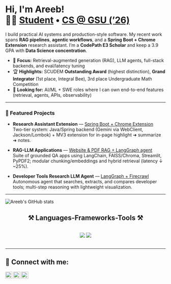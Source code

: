 <h1>Hi, I'm Areeb!<br/>🧑‍💻 <a href="https://github.com/AreebEhsan">Student</a> • <a href="https://www.linkedin.com/in/areebehsan/">CS @ GSU (’26)</a></h1>

I build practical AI systems and production-style software. My recent work spans **RAG pipelines**, **agentic workflows**, and a **Spring Boot + Chrome Extension** research assistant. I’m a **CodePath E3 Scholar** and keep a 3.9 GPA with **Data Science concentration**.

- 🧠 **Focus:** Retrieval-augmented generation (RAG), LLM agents, full-stack backends, and eval/latency tuning  
- 🏆 **Highlights:** SCUDEM **Outstanding Award** (highest distinction), **Grand Integrator** (1st place, Integral Bee), 3rd place Undergraduate Math Competition
- 🎯 **Looking for:** AI/ML + SWE roles where I can own end-to-end features (retrieval, agents, APIs, observability)

---

### 🔭 Featured Projects
- **Research Assistant Extension** — <a href="https://github.com/AreebEhsan/Research-Assistant-Extension">Spring Boot + Chrome Extension</a>  
  Two-tier system: Java/Spring backend (Gemini via WebClient, Jackson/Lombok) + MV3 extension for in-page highlight ➜ summarize ➜ notes.

- **RAG-LLM Applications** — <a href="https://github.com/AreebEhsan/RAG-LLM-Applications">Website & PDF RAG + LangGraph agent</a>  
  Suite of grounded QA apps using LangChain, FAISS/Chroma, Streamlit, PyPDF2; modular chunking/embeddings and hybrid retrieval (latency ↓ ~25%).

- **Developer Tools Research LLM Agent** — <a href="https://github.com/AreebEhsan/Developer-Tools-Research-LLM-Agent">LangGraph + Firecrawl</a>  
  Autonomous agent that searches, extracts, and compares developer tools; multi-step reasoning with lightweight visualization.

---
![Areeb's GitHub stats](https://github-readme-stats.vercel.app/api?username=AreebEhsan&show_icons=true&theme=tokyonight&hide_border=true&include_all_commits=true)
<h2 align="center">⚒️ Languages-Frameworks-Tools ⚒️</h2>
<br/>
<div align="center">
    <img src="https://skillicons.dev/icons?i=react,bootstrap,mui,html,css,vscode,github,figma,tailwind,git,r" />
    <img src="https://skillicons.dev/icons?i=nodejs,python,javascript,typescript,express,firebase,mongodb,c,java,nextjs,mysql,flask" /><br>
</div>


<br/>





<hr/>

<h2> 🤳 Connect with me:</h2>

<a href="https://discordapp.com/users/598078663266926612" target="_blank">
    <img align="left" alt="Æ#3660 | Discord" width="22px" src="https://cdn.jsdelivr.net/npm/simple-icons@v3/icons/discord.svg" />
</a>


<a href="https://www.linkedin.com/in/areebehsan/" target="_blank">
    <img align="left" alt="Areeb Ehsan | LinkedIn" width="22px" src="https://cdn.jsdelivr.net/npm/simple-icons@v3/icons/linkedin.svg" />
</a>
<img align="left" alt="Areeb Ehsan | Instagram" width="22px" src="https://cdn.jsdelivr.net/npm/simple-icons@v3/icons/instagram.svg" />

[twitter]:https://twitter.com/ae_areeb

[linkedin]: https://www.linkedin.com/in/areebehsan/
